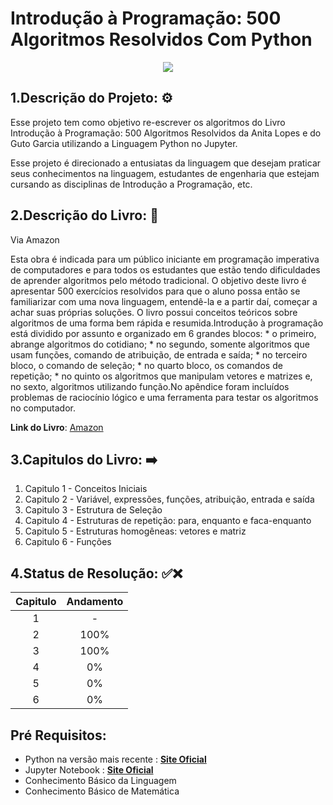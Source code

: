 <p align="center">
  <h1> Introdução à Programação: 500 Algoritmos Resolvidos Com Python </h1>
</p>


<p align="center">
  <img src=https://m.media-amazon.com/images/I/51ljjwmnAhL._SX352_BO1,204,203,200_.jpg
</p>


  
## 1.Descrição do Projeto: ⚙️


Esse projeto tem como objetivo re-escrever os algoritmos do Livro Introdução à 
Programação: 500 Algoritmos Resolvidos da Anita Lopes e do Guto Garcia 
utilizando a Linguagem Python no Jupyter.


Esse projeto é direcionado a entusiatas da linguagem que desejam praticar seus conhecimentos na linguagem, estudantes de engenharia
que estejam cursando as disciplinas de Introdução a Programação, etc.


## 2.Descrição do Livro: 📖

Via Amazon

Esta obra é indicada para um público iniciante em programação imperativa de computadores e para todos os estudantes que estão tendo dificuldades de aprender algoritmos pelo método tradicional. O objetivo deste livro é apresentar 500 exercícios resolvidos para que o aluno possa então se familiarizar com uma nova linguagem, entendê-la e a partir daí, começar a achar suas próprias soluções. O livro possui conceitos teóricos sobre algoritmos de uma forma bem rápida e resumida.Introdução à programação está dividido por assunto e organizado em 6 grandes blocos: * o primeiro, abrange algoritmos do cotidiano; * no segundo, somente algoritmos que usam funções, comando de atribuição, de entrada e saída; * no terceiro bloco, o comando de seleção; * no quarto bloco, os comandos de repetição; * no quinto os algoritmos que manipulam vetores e matrizes e, no sexto, algoritmos utilizando função.No apêndice foram incluídos problemas de raciocínio lógico e uma ferramenta para testar os algoritmos no computador.

  **Link do Livro**: [Amazon](https://www.amazon.com.br/Introdu%C3%A7%C3%A3o-%C3%A0-Programa%C3%A7%C3%A3o-Algoritmos-Resolvidos/dp/8535210199)
  
  ## 3.Capitulos do Livro: ➡️
  
  1. Capitulo 1 - Conceitos Iniciais
  2. Capitulo 2 - Variável, expressões, funções, atribuição, entrada e saída 
  3. Capitulo 3 - Estrutura de Seleção 
  4. Capitulo 4 - Estruturas de repetição: para, enquanto e faca-enquanto 
  5. Capitulo 5 - Estruturas homogêneas: vetores e matriz 
  6. Capitulo 6 - Funções 
  
  ## 4.Status de Resolução: ✅❌
  
  Capitulo | Andamento |
  :--------: |:-----------:|
  1        | -
  2        |100%
  3|100%
  4|0%
  5|0%
  6|0%
  
  ## Pré Requisitos:
  
  - Python na versão mais recente : [**Site Oficial**](https://www.python.org/downloads/)
  - Jupyter Notebook : [**Site Oficial**](https://jupyter.org/)
  - Conhecimento Básico da Linguagem
  - Conhecimento Básico de Matemática
